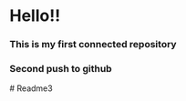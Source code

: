 # Hello!!

### This is my first connected repository

### Second push to github

#   R e a d m e 3  
 